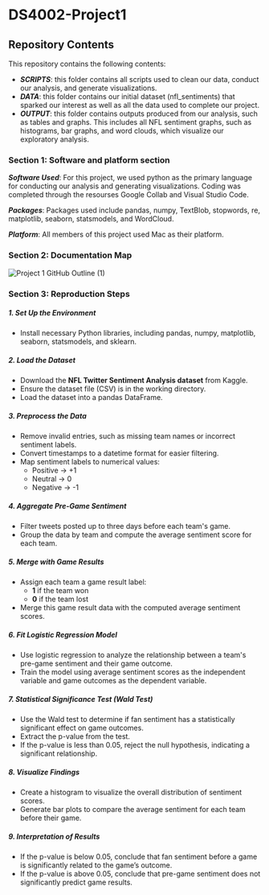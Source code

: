 # DS4002-Project1

## Repository Contents
This repository contains the following contents:
- ***SCRIPTS***: this folder contains all scripts used to clean our data, conduct our analysis, and generate visualizations.
- ***DATA***: this folder contains our initial dataset (nfl_sentiments) that sparked our interest as well as all the data used to complete our project.
- ***OUTPUT***: this folder contains outputs produced from our analysis, such as tables and graphs. This includes all NFL sentiment graphs, such as histograms, bar graphs, and word clouds, which visualize our exploratory analysis.

### Section 1: Software and platform section

***Software Used***:
For this project, we used python as the primary language for conducting our analysis and generating visualizations. Coding was completed through the resourses Google Collab and Visual Studio Code. 

***Packages***:
Packages used include pandas, numpy, TextBlob, stopwords, re, matplotlib, seaborn, statsmodels, and WordCloud.

***Platform***: 
All members of this project used Mac as their platform. 

### Section 2: Documentation Map 
![Project 1 GitHub Outline (1)](https://github.com/user-attachments/assets/2d4859f7-3740-4e6c-b9f0-af45f3f0ef39)

### Section 3: Reproduction Steps  

##### **1. Set Up the Environment**  
- Install necessary Python libraries, including pandas, numpy, matplotlib, seaborn, statsmodels, and sklearn.  

##### **2. Load the Dataset**  
- Download the **NFL Twitter Sentiment Analysis dataset** from Kaggle.  
- Ensure the dataset file (CSV) is in the working directory.  
- Load the dataset into a pandas DataFrame.  

##### **3. Preprocess the Data**  
- Remove invalid entries, such as missing team names or incorrect sentiment labels.  
- Convert timestamps to a datetime format for easier filtering.  
- Map sentiment labels to numerical values:  
  - Positive → +1  
  - Neutral → 0  
  - Negative → -1  

##### **4. Aggregate Pre-Game Sentiment**  
- Filter tweets posted up to three days before each team's game.  
- Group the data by team and compute the average sentiment score for each team.  

##### **5. Merge with Game Results**  
- Assign each team a game result label:  
  - **1** if the team won  
  - **0** if the team lost  
- Merge this game result data with the computed average sentiment scores.  

##### **6. Fit Logistic Regression Model**  
- Use logistic regression to analyze the relationship between a team's pre-game sentiment and their game outcome.  
- Train the model using average sentiment scores as the independent variable and game outcomes as the dependent variable.  

##### **7. Statistical Significance Test (Wald Test)**  
- Use the Wald test to determine if fan sentiment has a statistically significant effect on game outcomes.  
- Extract the p-value from the test.  
- If the p-value is less than 0.05, reject the null hypothesis, indicating a significant relationship.  

##### **8. Visualize Findings**  
- Create a histogram to visualize the overall distribution of sentiment scores.  
- Generate bar plots to compare the average sentiment for each team before their game.  

##### **9. Interpretation of Results**  
- If the p-value is below 0.05, conclude that fan sentiment before a game is significantly related to the game’s outcome.  
- If the p-value is above 0.05, conclude that pre-game sentiment does not significantly predict game results. 
